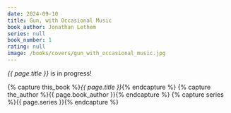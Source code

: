 ```yaml
---
date: 2024-09-10
title: Gun, with Occasional Music
book_author: Jonathan Lethem
series: null
book_number: 1
rating: null
image: /books/covers/gun_with_occasional_music.jpg
---
```


<cite class="book-title">{{ page.title }}</cite> is in progress!

{% capture this_book %}<cite class="book-title">{{ page.title }}</cite>{% endcapture %}
{% capture the_author %}<span class="author-name">{{ page.book_author }}</span>{% endcapture %}
{% capture series %}<span class="book-series">{{ page.series }}</span>{% endcapture %}
